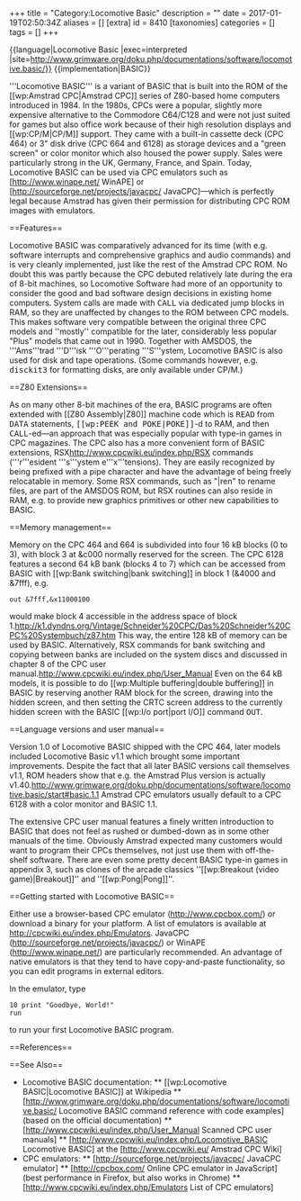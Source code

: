 +++
title = "Category:Locomotive Basic"
description = ""
date = 2017-01-19T02:50:34Z
aliases = []
[extra]
id = 8410
[taxonomies]
categories = []
tags = []
+++

{{language|Locomotive Basic
|exec=interpreted
|site=http://www.grimware.org/doku.php/documentations/software/locomotive.basic/}}
{{implementation|BASIC}}

'''Locomotive BASIC''' is a variant of BASIC that is built into the ROM of the [[wp:Amstrad CPC|Amstrad CPC]] series of Z80-based home computers introduced in 1984. In the 1980s, CPCs were a popular, slightly more expensive alternative to the Commodore C64/C128 and were not just suited for games but also office work because of their high resolution displays and [[wp:CP/M|CP/M]] support. They came with a built-in cassette deck (CPC 464) or 3" disk drive (CPC 664 and 
6128) as storage devices and a "green screen" or color monitor which also housed the power supply. Sales were particularly strong in the UK, Germany, France, and Spain. Today, Locomotive BASIC can be used via CPC emulators such as [http://www.winape.net/ WinAPE] or [http://sourceforge.net/projects/javacpc/ JavaCPC]—which is perfectly legal because Amstrad has given their permission for distributing CPC ROM images with emulators.

==Features==

Locomotive BASIC was comparatively advanced for its time (with e.g. software interrupts and comprehensive graphics and audio commands) and is very cleanly implemented, just like the rest of the Amstrad CPC ROM. No doubt this was partly because the CPC debuted relatively late during the era of 8-bit machines, so Locomotive Software had more of an opportunity to consider the good and bad software design decisions in existing home computers. System calls are made with <tt>CALL</tt> via dedicated jump blocks in RAM, so they are unaffected by changes to the ROM between CPC models. This makes software very compatible between the original three CPC models and ''mostly'' compatible for the later, considerably less popular "Plus" models that came out in 1990. Together with AMSDOS, the '''Ams'''trad '''D'''isk '''O'''perating '''S'''ystem, Locomotive BASIC is also used for disk and tape operations. (Some commands however, e.g. <tt>disckit3</tt> for formatting disks, are only available under CP/M.)

==Z80 Extensions==

As on many other 8-bit machines of the era, BASIC programs are often extended with [[Z80 Assembly|Z80]] machine code which is <tt>READ</tt> from <tt>DATA</tt> statements, <tt>[[wp:PEEK and POKE|POKE]]</tt>-d to RAM, and then <tt>CALL</tt>-ed—an approach that was especially popular with type-in games in CPC magazines. The CPC also has a more convenient form of BASIC extensions, RSX<ref>http://www.cpcwiki.eu/index.php/RSX</ref> commands ('''r'''esident '''s'''ystem e'''x'''tensions). They are easily recognized by being prefixed with a pipe character and have the advantage of being freely relocatable in memory. Some RSX commands, such as "|ren" to rename files, are part of the AMSDOS ROM, but RSX routines can also reside in RAM, e.g. to provide new graphics primitives or other new capabilities to BASIC.

==Memory management==

Memory on the CPC 464 and 664 is subdivided into four 16 kB blocks (0 to 3), with block 3 at &c000 normally reserved for the screen. The CPC 6128 features a second 64 kB bank (blocks 4 to 7) which can be accessed from BASIC with [[wp:Bank switching|bank switching]] in block 1 (&4000 and &7fff), e.g.


```locobasic
out &7fff,&x11000100
```


would make block 4 accessible in the address space of block 1.<ref>http://k1.dyndns.org/Vintage/Schneider%20CPC/Das%20Schneider%20CPC%20Systembuch/z87.htm</ref> This way, the entire 128 kB of memory can be used by BASIC. Alternatively, RSX commands for bank switching and copying between banks are included on the system discs and discussed in chapter 8 of the CPC user manual.<ref>http://www.cpcwiki.eu/index.php/User_Manual</ref> Even on the 64 kB models, it is possible to do [[wp:Multiple buffering|double buffering]] in BASIC by reserving another RAM block for the screen, drawing into the hidden screen, and then setting the CRTC screen address to the currently hidden screen with the BASIC [[wp:I/o port|port I/O]] command <tt>OUT</tt>.

==Language versions and user manual==

Version 1.0 of Locomotive BASIC shipped with the CPC 464, later models included Locomotive Basic v1.1 which brought some important improvements. Despite the fact that all later BASIC versions call themselves v1.1, ROM headers show that e.g. the Amstrad Plus version is actually v1.40.<ref>http://www.grimware.org/doku.php/documentations/software/locomotive.basic/start#basic.1.1</ref> Amstrad CPC emulators usually default to a CPC 6128 with a color monitor and BASIC 1.1.

The extensive CPC user manual features a finely written introduction to BASIC that does not feel as rushed or dumbed-down as in some other manuals of the time. Obviously Amstrad expected many customers would want to program their CPCs themselves, not just use them with off-the-shelf software. There are even some pretty decent BASIC type-in games in appendix 3, such as clones of the arcade classics ''[[wp:Breakout (video game)|Breakout]]'' and ''[[wp:Pong|Pong]]''.

==Getting started with Locomotive BASIC==

Either use a browser-based CPC emulator (http://www.cpcbox.com/) or download a binary for your platform. A list of emulators is available at http://cpcwiki.eu/index.php/Emulators. JavaCPC (http://sourceforge.net/projects/javacpc/) or WinAPE (http://www.winape.net/) are particularly recommended. An advantage of native emulators is that they tend to have copy-and-paste functionality, so you can edit programs in external editors.

In the emulator, type


```locobasic
10 print "Goodbye, World!"
run
```


to run your first Locomotive BASIC program.

==References==

<references />

==See Also==
* Locomotive BASIC documentation:
** [[wp:Locomotive BASIC|Locomotive BASIC]] at Wikipedia
** [http://www.grimware.org/doku.php/documentations/software/locomotive.basic/ Locomotive BASIC command reference with code examples] (based on the official documentation)
** [http://www.cpcwiki.eu/index.php/User_Manual Scanned CPC user manuals]
** [http://www.cpcwiki.eu/index.php/Locomotive_BASIC Locomotive BASIC] at the [http://www.cpcwiki.eu/ Amstrad CPC Wiki]
* CPC emulators:
** [http://sourceforge.net/projects/javacpc/ JavaCPC emulator]
** [http://cpcbox.com/ Online CPC emulator in JavaScript] (best performance in Firefox, but also works in Chrome)
** [http://www.cpcwiki.eu/index.php/Emulators List of CPC emulators]
